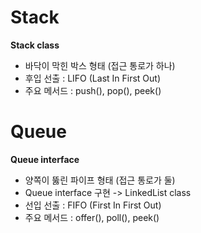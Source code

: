 # Stack

**Stack class**

 - 바닥이 막힌 박스 형태 (접근 통로가 하나)
 - 후입 선출 : LIFO (Last In First Out)
 - 주요 메서드 : push(), pop(), peek()








# Queue

**Queue interface**

 - 양쪽이 뚫린 파이프 형태 (접근 통로가 둘)
 - Queue interface 구현 -> LinkedList class
 - 선입 선출 : FIFO (First In First Out)
 - 주요 메서드 : offer(), poll(), peek()
